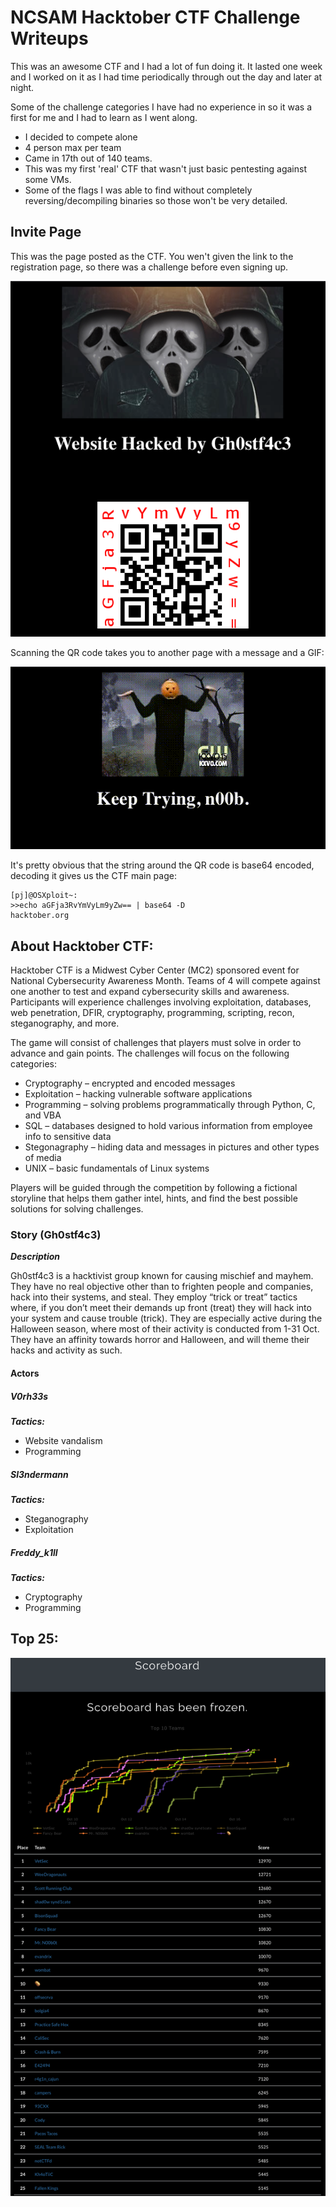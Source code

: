 # NCSAM Hacktober CTF Challenge Writeups

This was an awesome CTF and I had a lot of fun doing it. It lasted one week and I worked on it as I had time periodically through out the day and later at night.

Some of the challenge categories I have had no experience in so it was a first for me and I had to learn as I went along.
- I decided to compete alone
- 4 person max per team 
- Came in 17th out of 140 teams.
- This was my first 'real' CTF that wasn't just basic pentesting against some VMs.
- Some of the flags I was able to find without completely reversing/decompiling binaries so those won't be very detailed.

## Invite Page
This was the page posted as the CTF. You wen't given the link to the registration page, so there was a challenge before even signing up.

![Image](https://raw.githubusercontent.com/r4g1n-cajun/CTF-Writeups/master/NCSAM%20Hacktober%20CTF%202018/Files%20for%20README/Initial%20Page.png?token=AlLywJK8GpRetMwoeY-N1zgBZxsvQrFAks5b2MmCwA%3D%3D)

Scanning the QR code takes you to another page with a message and a GIF:

![Alt Text](https://raw.githubusercontent.com/r4g1n-cajun/CTF-Writeups/master/NCSAM%20Hacktober%20CTF%202018/Files%20for%20README/secret_page.gif?token=AlLywOp93fNwCUO-5qW0bL0TvTFKevGhks5b2MxKwA%3D%3D)

It's pretty obvious that the string around the QR code is base64 encoded, decoding it gives us the CTF main page:
```
[pj]@OSXploit~:
>>echo aGFja3RvYmVyLm9yZw== | base64 -D
hacktober.org
```

## About Hacktober CTF:

Hacktober CTF is a Midwest Cyber Center (MC2) sponsored event for National Cybersecurity Awareness Month. Teams of 4 will compete against one another to test and expand cybersecurity skills and awareness. Participants will experience challenges involving exploitation, databases, web penetration, DFIR, cryptography, programming, scripting, recon, steganography, and more.

The game will consist of challenges that players must solve in order to advance and gain points. The challenges will focus on the following categories:
  - Cryptography – encrypted and encoded messages
  - Exploitation – hacking vulnerable software applications
  - Programming – solving problems programmatically through Python, C, and VBA
  - SQL – databases designed to hold various information from employee info to sensitive data
  - Stegonagraphy – hiding data and messages in pictures and other types of media
  - UNIX – basic fundamentals of Linux systems

Players will be guided through the competition by following a fictional storyline that helps them gather intel, hints, and find the best possible solutions for solving challenges.

### Story (Gh0stf4c3)

***Description***

Gh0stf4c3 is a hacktivist group known for causing mischief and mayhem. They have no real objective other than to frighten people and companies, hack into their systems, and steal. They employ “trick or treat” tactics where, if you don’t meet their demands up front (treat) they will hack into your system and cause trouble (trick). They are especially active during the Halloween season, where most of their activity is conducted from 1-31 Oct. They have an affinity towards horror and Halloween, and will theme their hacks and activity as such.

#### Actors

##### V0rh33s

***Tactics:***
  - Website vandalism
  - Programming

##### Sl3ndermann

***Tactics:***
  - Steganography
  - Exploitation

##### Freddy_k1ll

***Tactics:***
  - Cryptography
  - Programming


## Top 25:

![Image](https://raw.githubusercontent.com/r4g1n-cajun/CTF-Writeups/master/NCSAM%20Hacktober%20CTF%202018/Top_25.png?token=AlLywABabdvRx4Cmi5vitUvGV8m6fTU-ks5b2MJmwA%3D%3D)
